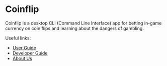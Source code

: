 # Coinflip

Coinflip is a desktop CLI (Command Line Interface) app for betting in-game currency on coin flips
and learning about the dangers of gambling.

Useful links:

* [User Guide](UserGuide.md)
* [Developer Guide](DeveloperGuide.md)
* [About Us](AboutUs.md)
